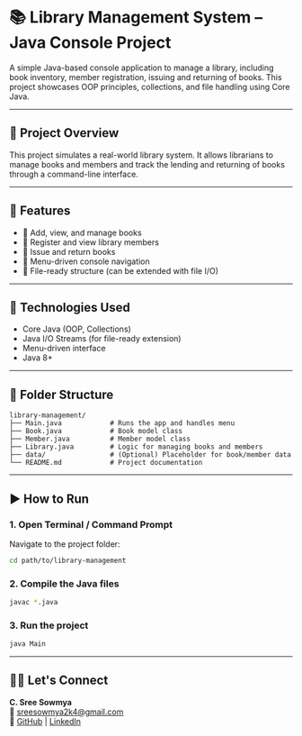 # 📚 Library Management System – Java Console Project

A simple Java-based console application to manage a library, including book inventory, member registration, issuing and returning of books. This project showcases OOP principles, collections, and file handling using Core Java.

---

## 🧠 Project Overview

This project simulates a real-world library system. It allows librarians to manage books and members and track the lending and returning of books through a command-line interface.

---

## 🚀 Features

- 📗 Add, view, and manage books
- 👤 Register and view library members
- 🔄 Issue and return books
- 🧾 Menu-driven console navigation
- 💾 File-ready structure (can be extended with file I/O)

---

## 🔧 Technologies Used

- Core Java (OOP, Collections)
- Java I/O Streams (for file-ready extension)
- Menu-driven interface
- Java 8+

---

## 📁 Folder Structure

```
library-management/
├── Main.java            # Runs the app and handles menu
├── Book.java            # Book model class
├── Member.java          # Member model class
├── Library.java         # Logic for managing books and members
├── data/                # (Optional) Placeholder for book/member data
└── README.md            # Project documentation
```

---

## ▶️ How to Run

### 1. Open Terminal / Command Prompt

Navigate to the project folder:
```bash
cd path/to/library-management
```

### 2. Compile the Java files
```bash
javac *.java
```

### 3. Run the project
```bash
java Main
```

---

## 🙋‍♀️ Let's Connect

**C. Sree Sowmya**  
📧 sreesowmya2k4@gmail.com  
🔗 [GitHub](https://github.com/SreeSowmya2004) | [LinkedIn](https://linkedin.com/in/sree-sowmya-0b6742283)

